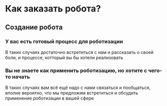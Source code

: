 
# Как заказать робота?
## Создание робота


### У вас есть готовый процесс для роботизации
В таких случаях достаточно встретиться с нам и рассказать о своей боли, и процессе, котторый вы бы хотели реализовать

### Вы не знаете как применить роботизацию, но хотите с чего-то начать

В таких случаях вам всё ещё надо с нами связаться и пообщаться, вполне вероятно, что мы предложим встретиться и обсудить применение роботизации в вашей сфере
